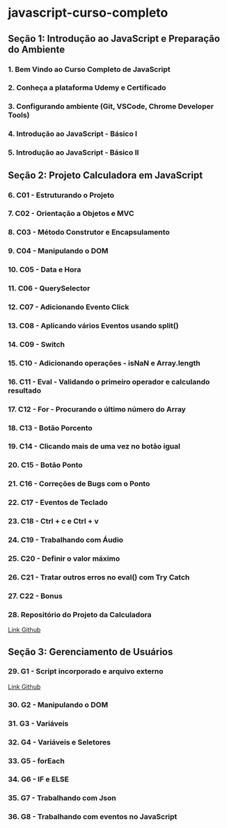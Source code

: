 # javascript-curso-completo

## Seção 1: Introdução ao JavaScript e Preparação do Ambiente

### 1. Bem Vindo ao Curso Completo de JavaScript

### 2. Conheça a plataforma Udemy e Certificado

### 3. Configurando ambiente (Git, VSCode, Chrome Developer Tools)

### 4. Introdução ao JavaScript - Básico I

### 5. Introdução ao JavaScript - Básico II

## Seção 2: Projeto Calculadora em JavaScript

### 6. C01 - Estruturando o Projeto

### 7. C02 - Orientação a Objetos e MVC

### 8. C03 - Método Construtor e Encapsulamento

### 9. C04 - Manipulando o DOM

### 10. C05 - Data e Hora

### 11. C06 - QuerySelector

### 12. C07 - Adicionando Evento Click

### 13. C08 - Aplicando vários Eventos usando split()

### 14. C09 - Switch

### 15. C10 - Adicionando operações - isNaN e Array.length

### 16. C11 - Eval - Validando o primeiro operador e calculando resultado

### 17. C12 - For - Procurando o último número do Array

### 18. C13 - Botão Porcento

### 19. C14 - Clicando mais de uma vez no botão igual

### 20. C15 - Botão Ponto

### 21. C16 - Correções de Bugs com o Ponto

### 22. C17 - Eventos de Teclado

### 23. C18 - Ctrl + c e Ctrl + v

### 24. C19 - Trabalhando com Áudio

### 25. C20 - Definir o valor máximo

### 26. C21 - Tratar outros erros no eval() com Try Catch

### 27. C22 - Bonus

### 28. Repositório do Projeto da Calculadora

[Link Github](https://github.com/hcodebr/curso-javascript-projeto-calculadora-clone-final)

## Seção 3: Gerenciamento de Usuários

### 29. G1 - Script incorporado e arquivo externo

[Link Github](https://github.com/hcodebr/curso-javascript-projeto-usuarios)

### 30. G2 - Manipulando o DOM

### 31. G3 - Variáveis

### 32. G4 - Variáveis e Seletores

### 33. G5 - forEach

### 34. G6 - IF e ELSE

### 35. G7 - Trabalhando com Json

### 36. G8 - Trabalhando com eventos no JavaScript